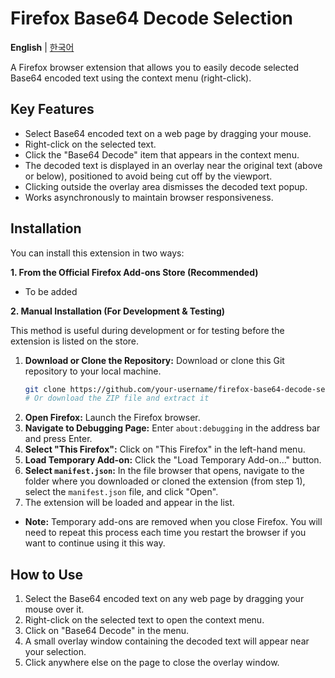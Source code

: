# Firefox Base64 Decode Selection

**English** | [한국어](README-ko.md)

A Firefox browser extension that allows you to easily decode selected Base64 encoded text using the context menu (right-click).

## Key Features

*   Select Base64 encoded text on a web page by dragging your mouse.
*   Right-click on the selected text.
*   Click the "Base64 Decode" item that appears in the context menu.
*   The decoded text is displayed in an overlay near the original text (above or below), positioned to avoid being cut off by the viewport.
*   Clicking outside the overlay area dismisses the decoded text popup.
*   Works asynchronously to maintain browser responsiveness.

## Installation

You can install this extension in two ways:

**1. From the Official Firefox Add-ons Store (Recommended)**

*   To be added

**2. Manual Installation (For Development & Testing)**

This method is useful during development or for testing before the extension is listed on the store.

1.  **Download or Clone the Repository:** Download or clone this Git repository to your local machine.
    ```bash
    git clone https://github.com/your-username/firefox-base64-decode-selection.git
    # Or download the ZIP file and extract it
    ```
2.  **Open Firefox:** Launch the Firefox browser.
3.  **Navigate to Debugging Page:** Enter `about:debugging` in the address bar and press Enter.
4.  **Select "This Firefox":** Click on "This Firefox" in the left-hand menu.
5.  **Load Temporary Add-on:** Click the "Load Temporary Add-on..." button.
6.  **Select `manifest.json`:** In the file browser that opens, navigate to the folder where you downloaded or cloned the extension (from step 1), select the `manifest.json` file, and click "Open".
7.  The extension will be loaded and appear in the list.

*   **Note:** Temporary add-ons are removed when you close Firefox. You will need to repeat this process each time you restart the browser if you want to continue using it this way.

## How to Use

1.  Select the Base64 encoded text on any web page by dragging your mouse over it.
2.  Right-click on the selected text to open the context menu.
3.  Click on "Base64 Decode" in the menu.
4.  A small overlay window containing the decoded text will appear near your selection.
5.  Click anywhere else on the page to close the overlay window.
